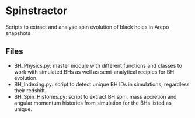 # Spinstractor
Scripts to extract and analyse spin evolution of black holes in Arepo snapshots

Files
-----

   - BH_Physics.py: master module with different functions and classes to work with simulated BHs as well as semi-analytical recipies for BH evolution.
   - BH_Indexing.py: script to detect unique BH IDs in simulations, regardless their redshift.
   - BH_Spin_Histories.py: script to extract BH spin, mass accretion and angular momentum histories from simulation for the BHs listed as unique.
    
